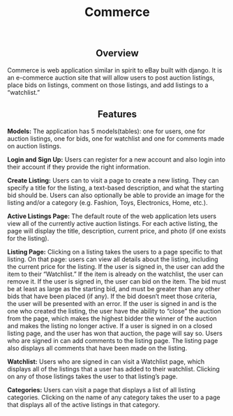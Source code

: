 <h1 align="center">Commerce</h1>

<br>

<h2 align="center">Overview</h2>

<p>Commerce is web application similar in spirit to eBay built with django. It is an e-commerce auction site that will allow users to post auction listings, place bids on listings, comment on those listings, and add listings to a “watchlist.”</p>

<h2 align="center">Features</h2>
 
 <p><b>Models:</b> The application has 5 models(tables): one for users, one for auction listings, one for bids, one for watchlist and one for comments made on auction listings.</p>
 
 <p><b>Login and Sign Up:</b> Users can register for a new account and also login into their account if they provide the right information.</p>
 
 <p><b>Create Listing:</b> Users can to visit a page to create a new listing. They can specify a title for the listing, a text-based description, and what the starting bid should be. Users can also optionally be able to provide an image for the listing and/or a category (e.g. Fashion, Toys, Electronics, Home, etc.).</p>
 
 <p><b>Active Listings Page:</b> The default route of the web application lets users view all of the currently active auction listings. For each active listing, the page will display the title, description, current price, and photo (if one exists for the listing).</p>
 
 <p><b>Listing Page:</b> Clicking on a listing takes the users to a page specific to that listing. On that page: users can view all details about the listing, including the current price for the listing. If the user is signed in, the user can add the item to their “Watchlist.” If the item is already on the watchlist, the user can remove it.
If the user is signed in, the user can bid on the item. The bid must be at least as large as the starting bid, and must be greater than any other bids that have been placed (if any). If the bid doesn’t meet those criteria, the user will be presented with an error.
If the user is signed in and is the one who created the listing, the user have the ability to “close” the auction from the page, which makes the highest bidder the winner of the auction and makes the listing no longer active.
If a user is signed in on a closed listing page, and the user has won that auction, the page will say so.
Users who are signed in can add comments to the listing page. The listing page also displays all comments that have been made on the listing.</p>
 
 <p><b>Watchlist:</b> Users who are signed in can visit a Watchlist page, which displays all of the listings that a user has added to their watchlist. Clicking on any of those listings takes the user to that listing’s page.</p>
 
 <p><b>Categories:</b> Users can visit a page that displays a list of all listing categories. Clicking on the name of any category takes the user to a page that displays all of the active listings in that category.</p>
